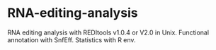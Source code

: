 # RNA-editing-analysis
RNA editing analysis with REDItools v1.0.4 or V2.0 in Unix.
Functional annotation with SnfEff.
Statistics with R env.
